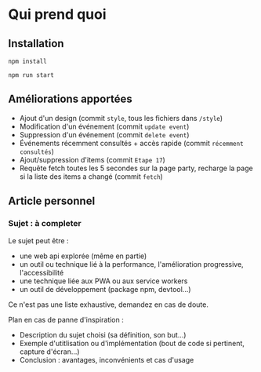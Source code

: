 # Qui prend quoi

## Installation

`npm install`

`npm run start`

## Améliorations apportées

- Ajout d'un design (commit `style`, tous les fichiers dans `/style`)
- Modification d'un événement (commit `update event`)
- Suppression d'un événement (commit `delete event`)
- Événements récemment consultés + accès rapide (commit `récemment consultés`)
- Ajout/suppression d'items (commit `Etape 17`)
- Requête fetch toutes les 5 secondes sur la page party, recharge la page si la liste des items a changé (commit `fetch`)

## Article personnel

### Sujet : à completer

Le sujet peut être :

- une web api explorée (même en partie)
- un outil ou technique lié à la performance, l'amélioration progressive, l'accessibilité
- une technique liée aux PWA ou aux service workers
- un outil de développement (package npm, devtool...)

Ce n'est pas une liste exhaustive, demandez en cas de doute.

Plan en cas de panne d'inspiration :

- Description du sujet choisi (sa définition, son but...)
- Exemple d'utitlisation ou d'implémentation (bout de code si pertinent, capture d'écran...)
- Conclusion : avantages, inconvénients et cas d'usage
